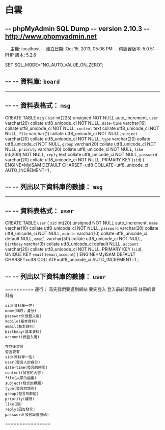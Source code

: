 白雲
==================
-- phpMyAdmin SQL Dump
-- version 2.10.3
-- http://www.phpmyadmin.net
-- 
-- 主機: localhost
-- 建立日期: Oct 15, 2013, 05:06 PM
-- 伺服器版本: 5.0.51
-- PHP 版本: 5.2.6

SET SQL_MODE="NO_AUTO_VALUE_ON_ZERO";

-- 
-- 資料庫: `board`
-- 

-- --------------------------------------------------------

-- 
-- 資料表格式： `msg`
-- 

CREATE TABLE `msg` (
  `sid` int(225) unsigned NOT NULL auto_increment,
  `user` varchar(20) collate utf8_unicode_ci NOT NULL,
  `date-time` varchar(16) collate utf8_unicode_ci NOT NULL,
  `content` text collate utf8_unicode_ci NOT NULL,
  `file` varchar(1) collate utf8_unicode_ci NOT NULL,
  `subject` varchar(20) collate utf8_unicode_ci NOT NULL,
  `type` varchar(20) collate utf8_unicode_ci NOT NULL,
  `group` varchar(20) collate utf8_unicode_ci NOT NULL,
  `priority` varchar(20) collate utf8_unicode_ci NOT NULL,
  `like` int(200) NOT NULL,
  `reply` text collate utf8_unicode_ci NOT NULL,
  `password` varchar(20) collate utf8_unicode_ci NOT NULL,
  PRIMARY KEY  (`sid`)
) ENGINE=MyISAM DEFAULT CHARSET=utf8 COLLATE=utf8_unicode_ci AUTO_INCREMENT=1 ;

-- 
-- 列出以下資料庫的數據： `msg`
-- 


-- --------------------------------------------------------

-- 
-- 資料表格式： `user`
-- 

CREATE TABLE `user` (
  `sid` int(20) unsigned NOT NULL auto_increment,
  `name` varchar(10) collate utf8_unicode_ci NOT NULL,
  `password` varchar(20) collate utf8_unicode_ci NOT NULL,
  `mobile` varchar(10) collate utf8_unicode_ci default NULL,
  `email` varchar(50) collate utf8_unicode_ci NOT NULL,
  `birthday` varchar(8) collate utf8_unicode_ci default NULL,
  `account` varchar(20) collate utf8_unicode_ci NOT NULL,
  PRIMARY KEY  (`sid`),
  UNIQUE KEY `email` (`email`,`account`)
) ENGINE=MyISAM DEFAULT CHARSET=utf8 COLLATE=utf8_unicode_ci AUTO_INCREMENT=1 ;

-- 
-- 列出以下資料庫的數據： `user`
-- 
==========
運行：
	首先我們要進到網站
	要先登入
	登入前必須註冊
	註冊的資料有
	
	sid(資料單一性)
	name(稱呼，身分)
	password(做登入用)
	mobile(基本資料)
	email(基本資料)
	birthday(基本資料)
	account(做登入用)
	
	在然後留言
	留言要有
	sid(資料單一性)
    user(發言人的身分)
    date-time(發言的時間)
    content(發言的內容)
    file(夾帶的檔案)
    subject(發言的標題)
    type(發言的類別)
    group(發言的群組)
    priority(權限)
    like(讚)
    reply(回復發言)
    password(發言設置密碼)
================